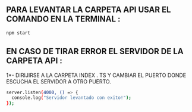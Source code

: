 ## PARA LEVANTAR LA CARPETA API USAR EL COMANDO EN LA TERMINAL :  

```bash
npm start
```

## EN CASO DE TIRAR ERROR EL SERVIDOR DE LA CARPETA API :

1*- DIRIJIRSE A LA CARPETA INDEX . TS Y CAMBIAR EL PUERTO DONDE ESCUCHA EL SERVIDOR A OTRO PUERTO.

```bash
server.listen(4000, () => {
  console.log("Servidor levantado con exito!");
});

```
